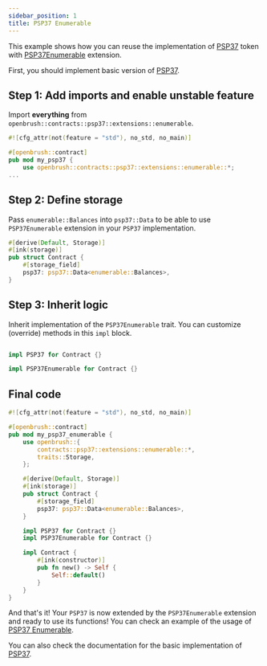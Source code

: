 ```yaml
---
sidebar_position: 1
title: PSP37 Enumerable
---
```


This example shows how you can reuse the implementation of [PSP37](https://github.com/727-Ventures/openbrush-contracts/tree/main/contracts/token/psp37) token with [PSP37Enumerable](https://github.com/727-Ventures/openbrush-contracts/tree/main/contracts/token/psp37/extensions/enumerable.rs) extension.

First, you should implement basic version of [PSP37](/smart-contracts/PSP37).

## Step 1: Add imports and enable unstable feature

Import **everything** from `openbrush::contracts::psp37::extensions::enumerable`.

```rust
#![cfg_attr(not(feature = "std"), no_std, no_main)]

#[openbrush::contract]
pub mod my_psp37 {
    use openbrush::contracts::psp37::extensions::enumerable::*;
...
```

## Step 2: Define storage

Pass `enumerable::Balances` into `psp37::Data` to be able to use `PSP37Enumerable` extension in your `PSP37` implementation.

```rust
#[derive(Default, Storage)]
#[ink(storage)]
pub struct Contract {
    #[storage_field]
    psp37: psp37::Data<enumerable::Balances>,
}
```

## Step 3: Inherit logic

Inherit implementation of the `PSP37Enumerable` trait. You can customize (override) methods in this `impl` block.

```rust

impl PSP37 for Contract {}

impl PSP37Enumerable for Contract {}
```

## Final code

```rust
#![cfg_attr(not(feature = "std"), no_std, no_main)]

#[openbrush::contract]
pub mod my_psp37_enumerable {
    use openbrush::{
        contracts::psp37::extensions::enumerable::*,
        traits::Storage,
    };

    #[derive(Default, Storage)]
    #[ink(storage)]
    pub struct Contract {
        #[storage_field]
        psp37: psp37::Data<enumerable::Balances>,
    }

    impl PSP37 for Contract {}
    impl PSP37Enumerable for Contract {}

    impl Contract {
        #[ink(constructor)]
        pub fn new() -> Self {
            Self::default()
        }
    }
}
```

And that's it! Your `PSP37` is now extended by the `PSP37Enumerable` extension and ready to use its functions!
You can check an example of the usage of [PSP37 Enumerable](https://github.com/727-Ventures/openbrush-contracts/tree/main/examples/psp37_extensions/enumerable).

You can also check the documentation for the basic implementation of [PSP37](/smart-contracts/PSP37).